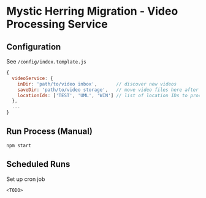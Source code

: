 Mystic Herring Migration - Video Processing Service
===================================================

## Configuration

See `/config/index.template.js`

```js
{
  videoService: {
    inDir: 'path/to/video inbox',       // discover new videos
    saveDir: 'path/to/video storage',   // move video files here after processing
    locationIds: ['TEST', 'UML', 'WIN'] // list of location IDs to process
  },
  ...
}
```

## Run Process (Manual)

```
npm start
```

## Scheduled Runs

Set up cron job

```
<TODO>
```
